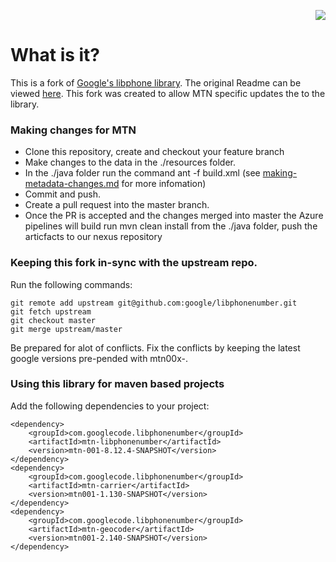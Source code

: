 <p align="right">
<img src="https://dev.azure.com/MTNZAGroup/MADAPI/_apis/build/status/mtn-libphonenumber?branchName=master">
</p>

# What is it?

This is a fork of [Google's libphone library](https://github.com/google/libphonenumber). The original Readme can be viewed [here](https://github.com/google/libphonenumber/blob/master/README.md). This fork was created to allow MTN specific updates the to the library.

### Making changes for MTN

*   Clone this repository, create and checkout your feature branch
*   Make changes to the data in the ./resources folder.
*   In the ./java folder run the command ant -f build.xml (see [making-metadata-changes.md](making-metadata-changes.md) for more infomation)
*   Commit and push.
*   Create a pull request into the master branch. 
*   Once the PR is accepted and the changes merged into master the Azure pipelines will build run mvn clean install from the ./java folder, push the articfacts to our nexus repository

### Keeping this fork in-sync with the upstream repo.

Run the following commands:
```
git remote add upstream git@github.com:google/libphonenumber.git
git fetch upstream
git checkout master
git merge upstream/master
```
Be prepared for alot of conflicts. Fix the conflicts by keeping the latest google versions pre-pended with mtn00x-.

### Using this library for maven based projects

Add the following dependencies to your project:
```     
<dependency>
    <groupId>com.googlecode.libphonenumber</groupId>
    <artifactId>mtn-libphonenumber</artifactId>
    <version>mtn-001-8.12.4-SNAPSHOT</version>
</dependency>
<dependency>
    <groupId>com.googlecode.libphonenumber</groupId>
    <artifactId>mtn-carrier</artifactId>
    <version>mtn001-1.130-SNAPSHOT</version>
</dependency>
<dependency>
    <groupId>com.googlecode.libphonenumber</groupId>
    <artifactId>mtn-geocoder</artifactId>
    <version>mtn001-2.140-SNAPSHOT</version>
</dependency>
```



